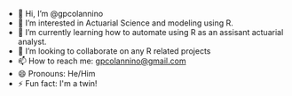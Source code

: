 - 👋 Hi, I’m @gpcolannino
- 👀 I’m interested in Actuarial Science and modeling using R.
- 🌱 I’m currently learning how to automate using R as an assisant actuarial analyst. 
- 💞️ I’m looking to collaborate on any R related projects
- 📫 How to reach me: gpcolannino@gmail.com
- 😄 Pronouns: He/Him
- ⚡ Fun fact: I'm a twin!

<!---
gpcolannino/gpcolannino is a ✨ special ✨ repository because its `README.md` (this file) appears on your GitHub profile.
You can click the Preview link to take a look at your changes.
--->
